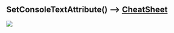 ## SetConsoleTextAttribute() --> [CheatSheet](http://i.stack.imgur.com/ZG625.png)


<img src="https://i.stack.imgur.com/ZG625.png">
